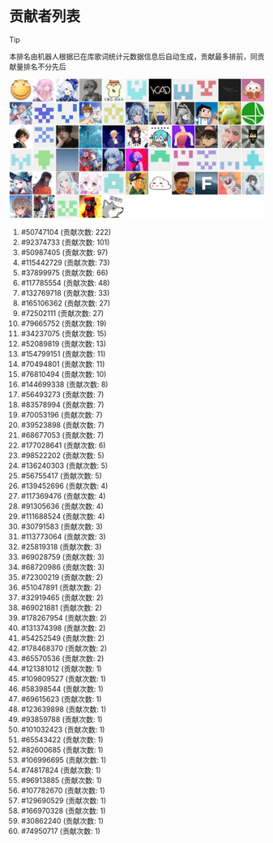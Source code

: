 # 贡献者列表

> [!TIP]
> 本排名由机器人根据已在库歌词统计元数据信息后自动生成，贡献最多排前，同贡献量排名不分先后

![贡献者头像画廊](./CONTRIBUTORS.svg)

1. #50747104 (贡献次数: 222)
2. #92374733 (贡献次数: 101)
3. #50987405 (贡献次数: 97)
4. #115442729 (贡献次数: 73)
5. #37899975 (贡献次数: 66)
6. #117785554 (贡献次数: 48)
7. #132769718 (贡献次数: 33)
8. #165106362 (贡献次数: 27)
9. #72502111 (贡献次数: 27)
10. #79665752 (贡献次数: 19)
11. #34237075 (贡献次数: 15)
12. #52089819 (贡献次数: 13)
13. #154799151 (贡献次数: 11)
14. #70494801 (贡献次数: 11)
15. #76810494 (贡献次数: 10)
16. #144699338 (贡献次数: 8)
17. #56493273 (贡献次数: 7)
18. #83578994 (贡献次数: 7)
19. #70053196 (贡献次数: 7)
20. #39523898 (贡献次数: 7)
21. #68677053 (贡献次数: 7)
22. #177028641 (贡献次数: 6)
23. #98522202 (贡献次数: 5)
24. #136240303 (贡献次数: 5)
25. #56755417 (贡献次数: 5)
26. #139452696 (贡献次数: 4)
27. #117369476 (贡献次数: 4)
28. #91305636 (贡献次数: 4)
29. #111688524 (贡献次数: 4)
30. #30791583 (贡献次数: 3)
31. #113773064 (贡献次数: 3)
32. #25819318 (贡献次数: 3)
33. #69028759 (贡献次数: 3)
34. #68720986 (贡献次数: 3)
35. #72300219 (贡献次数: 2)
36. #51047891 (贡献次数: 2)
37. #32919465 (贡献次数: 2)
38. #69021881 (贡献次数: 2)
39. #178267954 (贡献次数: 2)
40. #131374398 (贡献次数: 2)
41. #54252549 (贡献次数: 2)
42. #178468370 (贡献次数: 2)
43. #65570536 (贡献次数: 2)
44. #121381012 (贡献次数: 1)
45. #109809527 (贡献次数: 1)
46. #58398544 (贡献次数: 1)
47. #69615623 (贡献次数: 1)
48. #123639898 (贡献次数: 1)
49. #93859788 (贡献次数: 1)
50. #101032423 (贡献次数: 1)
51. #65543422 (贡献次数: 1)
52. #82600685 (贡献次数: 1)
53. #106996695 (贡献次数: 1)
54. #74817824 (贡献次数: 1)
55. #96913885 (贡献次数: 1)
56. #107782670 (贡献次数: 1)
57. #129690529 (贡献次数: 1)
58. #166970328 (贡献次数: 1)
59. #30862240 (贡献次数: 1)
60. #74950717 (贡献次数: 1)
